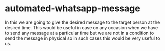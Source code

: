 # automated-whatsapp-message

In this we are going to give the desired message to the target person at the desired time. This would be useful in case on any occasion when we have to send any message at a particular time but we are not in a condition to send the message in physical so in such cases this would be very useful to us. 
